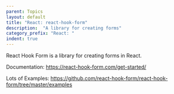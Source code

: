 ```yaml
---
parent: Topics
layout: default
title: "React: react-hook-form"
description:  "A library for creating forms"
category_prefix: "React: "
indent: true
---
```


React Hook Form is a library for creating forms in React.

Documentation: <https://react-hook-form.com/get-started/>

Lots of Examples: <https://github.com/react-hook-form/react-hook-form/tree/master/examples>
